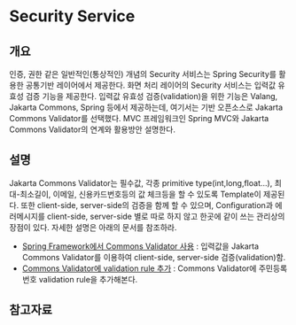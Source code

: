 # Security Service

## 개요

인증, 권한 같은 일반적인(통상적인) 개념의 Security 서비스는 Spring Security를 활용한 공통기반 레이어에서 제공한다.
화면 처리 레이어의 Security 서비스는 입력값 유효성 검증 기능을 제공한다.
입력값 유효성 검증(validation)을 위한 기능은 Valang, Jakarta Commons, Spring 등에서 제공하는데, 여기서는 기반 오픈소스로 Jakarta Commons Validator를 선택했다.
MVC 프레임워크인 Spring MVC와 Jakarta Commons Validator의 연계와 활용방안 설명한다.

## 설명

Jakarta Commons Validator는 필수값, 각종 primitive type(int,long,float…), 최대-최소길이, 이메일, 신용카드번호등의 값 체크등을 할 수 있도록 Template이 제공된다.
또한 client-side, server-side의 검증을 함께 할 수 있으며,
Configuration과 에러메시지를 client-side, server-side 별로 따로 하지 않고 한곳에 같이 쓰는 관리상의 장점이 있다.
자세한 설명은 아래의 문서를 참조하라.

- [Spring Framework에서 Commons Validator 사용](./security-jakarta-commons-validator.md
) : 입력값을 Jakarta Commons Validator를 이용하여 client-side, server-side 검증(validation)함.
- [Commons Validator에 validation rule 추가](./security-validation-add-rules-in-common-validator.md
) : Commons Validator에 주민등록번호 validation rule을 추가해본다.

## 참고자료


